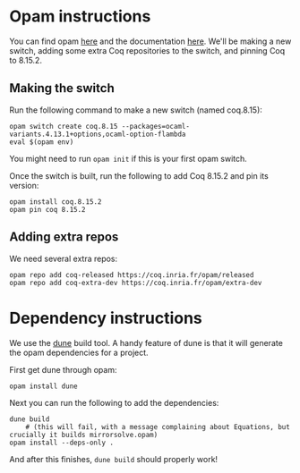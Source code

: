 # Opam instructions

You can find opam [here](https://opam.ocaml.org/doc/Install.html) and the documentation [here](https://opam.ocaml.org/doc/FAQ.html).
We'll be making a new switch, adding some extra Coq repositories to the switch, and pinning Coq to 8.15.2.

## Making the switch
Run the following command to make a new switch (named coq.8.15):

```console
opam switch create coq.8.15 --packages=ocaml-variants.4.13.1+options,ocaml-option-flambda
eval $(opam env)
```

You might need to run `opam init` if this is your first opam switch.

Once the switch is built, run the following to add Coq 8.15.2 and pin its version:

```console
opam install coq.8.15.2
opam pin coq 8.15.2
```

## Adding extra repos

We need several extra repos:

```console
opam repo add coq-released https://coq.inria.fr/opam/released
opam repo add coq-extra-dev https://coq.inria.fr/opam/extra-dev
```

# Dependency instructions

We use the [dune](https://dune.build) build tool. A handy feature of dune is that it will generate the opam dependencies for a project.

First get dune through opam:

```console
opam install dune
```

Next you can run the following to add the dependencies:

```console
dune build
    # (this will fail, with a message complaining about Equations, but crucially it builds mirrorsolve.opam)
opam install --deps-only .
```

And after this finishes, `dune build` should properly work!